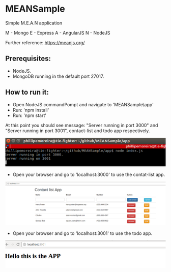 # MEANSample
Simple M.E.A.N application

M - Mongo 
E - Express 
A - AngularJS 
N - NodeJS  

Further reference: https://meanjs.org/

## Prerequisites:

 - NodeJS.
 - MongoDB running in the default port 27017.

## How to run it:

- Open NodeJS commandPompt and navigate to 'MEANSample\app'
- Run: 'npm install'
- Run: 'npm start'

At this point you should see message: "Server running in port 3000" and "Server running in port 3001",
contact-list and todo app respectively.

![Server running](images/app-running.PNG)

- Open your browser and go to 'localhost:3000' to use the contat-list app.

![Client running](images/contact-list-running.PNG)

- Open your browser and go to 'localhost:3001' to use the todo app.

![Client running](images/todo-running.PNG)